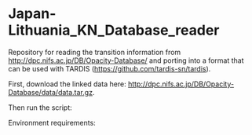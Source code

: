 # Japan-Lithuania_KN_Database_reader
Repository for reading the transition information from http://dpc.nifs.ac.jp/DB/Opacity-Database/
and porting into a format that can be used with TARDIS (https://github.com/tardis-sn/tardis).

First, download the linked data here: http://dpc.nifs.ac.jp/DB/Opacity-Database/data/data.tar.gz.

Then run the script: 


Environment requirements:

